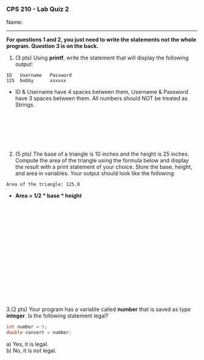 ### CPS 210 - Lab Quiz 2

Name:

---

**For questions 1 and 2, you just need to write the statements not the whole program. Question 3 is on the back.**

1. (3 pts) Using <b>printf</b>, write the statement that will display the following output:

```
ID   Username   Password
125  bobby      xxxxxx
```

- ID & Username have 4 spaces between them, Username & Password have 3 spaces between them. All numbers should NOT be treated as Strings.

<br><br><br><br><br>

2. (5 pts) The base of a triangle is 10 inches and the height is 25 inches. Compute the area of the triangle using the formula below and display the result with a print statement of your choice. Store the base, height, and area in variables. Your output should look like the following:

```
Area of the triangle: 125.0
```

- <b>Area = 1/2 \* base \* height</b>

<br><br><br><br><br><br><br><br>
<br><br><br><br><br><br><br>

3.(2 pts) Your program has a variable called <b>number</b> that is saved as type <b>integer</b>. Is the following statement legal?

```java
int number = 5;
double convert = number;
```

a) Yes, it is legal. <br>
b) No, it is not legal. <br>
